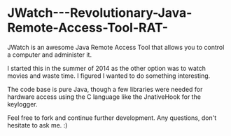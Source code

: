 JWatch---Revolutionary-Java-Remote-Access-Tool-RAT-
===================================================

JWatch is an awesome Java Remote Access Tool that allows you to control a computer and administer it.

I started this in the summer of 2014 as the other option was to watch movies and waste time. I figured I wanted to do something interesting.

The code base is pure Java, though a few libraries were needed for hardware access using the C language like the JnativeHook for the keylogger.

Feel free to fork and continue further development. Any questions, don't hesitate to ask me. :)

